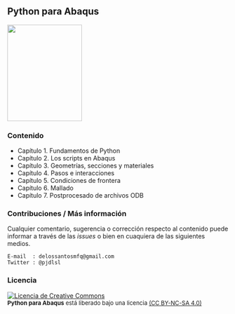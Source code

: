 ## Python para Abaqus

<a href="https://leanpub.com/pythonparaabaqus/">
	<img src="https://s3.amazonaws.com/titlepages.leanpub.com/pythonparaabaqus/hero?1458941044" width="170px" height="220px">
</a>

### Contenido

* Capítulo 1. Fundamentos de Python
* Capítulo 2. Los scripts en Abaqus
* Capítulo 3. Geometrías, secciones y materiales
* Capítulo 4. Pasos e interacciones
* Capítulo 5. Condiciones de frontera
* Capítulo 6. Mallado
* Capítulo 7. Postprocesado de archivos ODB

### Contribuciones / Más información

Cualquier comentario, sugerencia o corrección respecto al contenido puede informar a través de las *issues* 
o bien en cuaquiera de las siguientes medios.

```
E-mail  : delossantosmfq@gmail.com
Twitter : @pjdlsl
```

### Licencia

<a href="http://creativecommons.org/licenses/by-nc-sa/4.0/">
<img alt="Licencia de Creative Commons" style="border-width:0" src="https://i.creativecommons.org/l/by-nc-sa/4.0/88x31.png" /></a>
<br /><font size="2"> <b>Python para Abaqus</b> está liberado bajo una licencia <a rel="license" href="http://creativecommons.org/licenses/by-nc-sa/4.0/"> (CC BY-NC-SA 4.0)</a></font>
